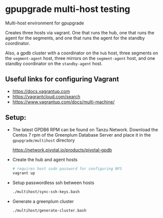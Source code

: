 # gpupgrade multi-host testing

Multi-host environment for gpupgrade

Creates three hosts via vagrant. One that runs the hub,
one that runs the agent for the segments, and one that runs the
agent for the standby coordinator.

Also, a gpdb cluster with a coordinator on the `hub` host, three
segments on the `segment-agent` host, three mirrors on the
`segment-agent` host, and one standby coordinator on the
`standby-agent` host.

## Useful links for configuring Vagrant

- https://docs.vagrantup.com
- https://vagrantcloud.com/search
- https://www.vagrantup.com/docs/multi-machine/

## Setup:

* The latest GPDB6 RPM can be found on Tanzu Network. Download the Centos 7 rpm of the Greenplum Database Server and place it in the `gpupgrade/multihost` directory

    https://network.pivotal.io/products/pivotal-gpdb

* Create the hub and agent hosts

    ```bash
    # requires host sudo password for configuring NFS
    vagrant up
    ```

* Setup passwordless ssh between hosts

    ```bash
    ./multihost/sync-ssh-keys.bash
    ```

* Generate a greenplum cluster

    ```bash
    ./multihost/generate-cluster.bash
    ```
